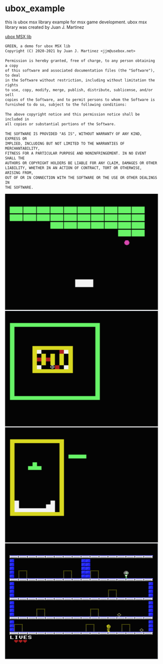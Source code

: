 # ubox_example
this is ubox msx library example for msx game development.
ubox msx library was created by Juan J. Martinez

[ubox MSX lib](https://www.usebox.net/jjm/ubox-msx-lib/)

    GREEN, a demo for ubox MSX lib
    Copyright (C) 2020-2021 by Juan J. Martinez <jjm@usebox.net>

    Permission is hereby granted, free of charge, to any person obtaining a copy
    of this software and associated documentation files (the "Software"), to deal
    in the Software without restriction, including without limitation the rights
    to use, copy, modify, merge, publish, distribute, sublicense, and/or sell
    copies of the Software, and to permit persons to whom the Software is
    furnished to do so, subject to the following conditions:

    The above copyright notice and this permission notice shall be included in
    all copies or substantial portions of the Software.

    THE SOFTWARE IS PROVIDED "AS IS", WITHOUT WARRANTY OF ANY KIND, EXPRESS OR
    IMPLIED, INCLUDING BUT NOT LIMITED TO THE WARRANTIES OF MERCHANTABILITY,
    FITNESS FOR A PARTICULAR PURPOSE AND NONINFRINGEMENT. IN NO EVENT SHALL THE
    AUTHORS OR COPYRIGHT HOLDERS BE LIABLE FOR ANY CLAIM, DAMAGES OR OTHER
    LIABILITY, WHETHER IN AN ACTION OF CONTRACT, TORT OR OTHERWISE, ARISING FROM,
    OUT OF OR IN CONNECTION WITH THE SOFTWARE OR THE USE OR OTHER DEALINGS IN
    THE SOFTWARE.

<img src="./img/breakout.png">

<img src="./img/socoban.png">

<img src="./img/tetris2.png">

<img src="./img/example11.png">


